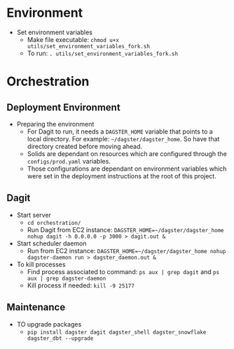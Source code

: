 # Environment
* Set environment variables
    * Make file executable: `chmod u+x utils/set_environment_variables_fork.sh`
    * To run: `. utils/set_environment_variables_fork.sh`


# Orchestration
## Deployment Environment
* Preparing the environment
  * For Dagit to run, it needs a `DAGSTER_HOME` variable that points to a local directory. For example: `~/dagster/dagster_home`. So have that directory created before moving ahead.
  * Solids are dependant on resources which are configured through the `configs/prod.yaml` variables. 
  * Those configurations are dependant on environment variables which were set in the deployment instructions at the root of this project.


## Dagit
* Start server
  * `cd orchestration/`
  * Run Dagit from EC2 instance: `DAGSTER_HOME=~/dagster/dagster_home nohup dagit -h 0.0.0.0 -p 3000 > dagit.out &`
* Start scheduler daemon
  * Run from EC2 instance: `DAGSTER_HOME=~/dagster/dagster_home nohup dagster-daemon run > dagster_daemon.out &` 
* To kill processes
  * Find process associated to command: `ps aux | grep dagit` and `ps aux | grep dagster-daemon`
  * Kill process if needed: `kill -9 25177`


## Maintenance
* TO upgrade packages
  * `pip install dagster dagit dagster_shell dagster_snowflake dagster_dbt --upgrade`